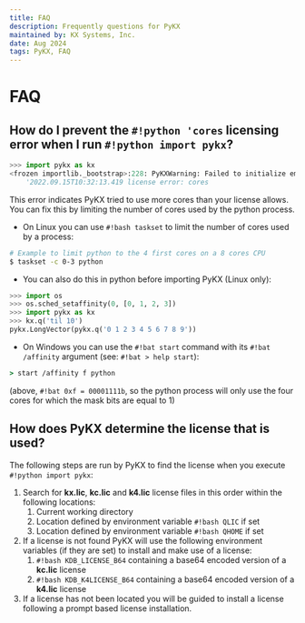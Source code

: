 ```yaml
---
title: FAQ
description: Frequently questions for PyKX
maintained by: KX Systems, Inc.
date: Aug 2024
tags: PyKX, FAQ
---
```

# FAQ

## How do I prevent the `#!python 'cores` licensing error when I run `#!python import pykx`?

```python
>>> import pykx as kx
<frozen importlib._bootstrap>:228: PyKXWarning: Failed to initialize embedded q; falling back to unlicensed mode, which has limited functionality. Refer to https://code.kx.com/pykx/user-guide/advanced/modes.html for more information. Captured output from initialization attempt:
    '2022.09.15T10:32:13.419 license error: cores
```

This error indicates PyKX tried to use more cores than your license allows. You can fix this by limiting the number of cores used by the python process.

- On Linux you can use `#!bash taskset` to limit the number of cores used by a process:

```bash
# Example to limit python to the 4 first cores on a 8 cores CPU
$ taskset -c 0-3 python
```

- You can also do this in python before importing PyKX (Linux only):

```python
>>> import os
>>> os.sched_setaffinity(0, [0, 1, 2, 3])
>>> import pykx as kx
>>> kx.q('til 10')
pykx.LongVector(pykx.q('0 1 2 3 4 5 6 7 8 9'))
```

- On Windows you can use the `#!bat start` command with its `#!bat /affinity` argument (see: `#!bat > help start`):

```bat
> start /affinity f python
```

(above, `#!bat 0xf = 00001111b`, so the python process will only use the four cores for which the mask bits are equal to 1)

## How does PyKX determine the license that is used?

The following steps are run by PyKX to find the license when you execute `#!python import pykx`:

1. Search for **kx.lic**, **kc.lic** and **k4.lic** license files in this order within the following locations:
	1. Current working directory
	1. Location defined by environment variable `#!bash QLIC` if set
	1. Location defined by environment variable `#!bash QHOME` if set
2. If a license is not found PyKX will use the following environment variables (if they are set) to install and make use of a license:
	1. `#!bash KDB_LICENSE_B64` containing a base64 encoded version of a **kc.lic** license
	1. `#!bash KDB_K4LICENSE_B64` containing a base64 encoded version of a **k4.lic** license
3. If a license has not been located you will be guided to install a license following a prompt based license installation.
